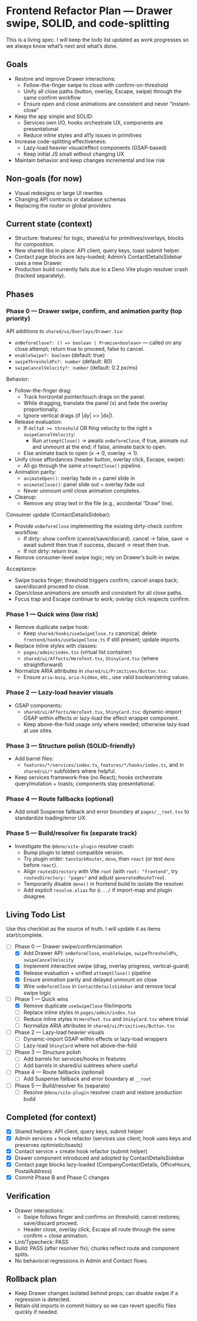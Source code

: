 # Frontend Refactor Plan — Drawer swipe, SOLID, and code‑splitting

This is a living spec. I will keep the todo list updated as work progresses so we always know what’s next and what’s done.

## Goals

- Restore and improve Drawer interactions:
  - Follow-the-finger swipe to close with confirm-on-threshold
  - Unify all close paths (button, overlay, Escape, swipe) through the same confirm workflow
  - Ensure open and close animations are consistent and never “instant-close”
- Keep the app simple and SOLID:
  - Services own I/O, hooks orchestrate UX, components are presentational
  - Reduce inline styles and a11y issues in primitives
- Increase code-splitting effectiveness:
  - Lazy-load heavier visual/effect components (GSAP-based)
  - Keep initial JS small without changing UX
- Maintain behavior and keep changes incremental and low risk

## Non-goals (for now)

- Visual redesigns or large UI rewrites
- Changing API contracts or database schemas
- Replacing the router or global providers

## Current state (context)

- Structure: features/ for logic, shared/ui for primitives/overlays, blocks for composition.
- New shared libs in place: API client, query keys, toast submit helper.
- Contact page blocks are lazy-loaded; Admin’s ContactDetailsSidebar uses a new Drawer.
- Production build currently fails due to a Deno Vite plugin resolver crash (tracked separately).

## Phases

### Phase 0 — Drawer swipe, confirm, and animation parity (top priority)

API additions to `shared/ui/Overlays/Drawer.tsx`:

- `onBeforeClose?: () => boolean | Promise<boolean>` — called on any close attempt; return true to proceed, false to cancel.
- `enableSwipe?: boolean` (default: true)
- `swipeThresholdPx?: number` (default: 80)
- `swipeCancelVelocity?: number` (default: 0.2 px/ms)

Behavior:

- Follow-the-finger drag:
  - Track horizontal pointer/touch drags on the panel.
  - While dragging, translate the panel (x) and fade the overlay proportionally.
  - Ignore vertical drags (if |dy| >> |dx|).
- Release evaluation:
  - If `deltaX >= threshold` OR fling velocity to the right ≥ `swipeCancelVelocity`:
    - Run `attemptClose()` → awaits `onBeforeClose`; if true, animate out and unmount at the end; if false, animate back to open.
  - Else animate back to open (x → 0, overlay → 1).
- Unify close affordances (header button, overlay click, Escape, swipe):
  - All go through the same `attemptClose()` pipeline.
- Animation parity:
  - `animateOpen()`: overlay fade in + panel slide in
  - `animateClose()`: panel slide out + overlay fade out
  - Never unmount until close animation completes.
- Cleanup:
  - Remove any stray text in the file (e.g., accidental “Draw” line).

Consumer update (ContactDetailsSidebar):

- Provide `onBeforeClose` implementing the existing dirty-check confirm workflow:
  - If dirty: show confirm (cancel/save/discard). cancel → false, save → await submit then true if success, discard → reset then true.
  - If not dirty: return true.
- Remove consumer-level swipe logic; rely on Drawer’s built-in swipe.

Acceptance:

- Swipe tracks finger; threshold triggers confirm; cancel snaps back; save/discard proceed to close.
- Open/close animations are smooth and consistent for all close paths.
- Focus trap and Escape continue to work; overlay click respects confirm.

### Phase 1 — Quick wins (low risk)

- Remove duplicate swipe hook:
  - Keep `shared/hooks/useSwipeClose.ts` canonical; delete `frontend/hooks/useSwipeClose.ts` if still present; update imports.
- Replace inline styles with classes:
  - `pages/admin/index.tsx` (virtual list container)
  - `shared/ui/Affects/HeroText.tsx`, `ShinyCard.tsx` (where straightforward)
- Normalize ARIA attributes in `shared/ui/Primitives/Button.tsx`:
  - Ensure `aria-busy`, `aria-hidden`, etc., use valid boolean/string values.

### Phase 2 — Lazy-load heavier visuals

- GSAP components:
  - `shared/ui/Affects/HeroText.tsx`, `ShinyCard.tsx`: dynamic-import GSAP within effects or lazy-load the effect wrapper component.
  - Keep above-the-fold usage only where needed; otherwise lazy-load at use sites.

### Phase 3 — Structure polish (SOLID-friendly)

- Add barrel files:
  - `features/*/services/index.ts`, `features/*/hooks/index.ts`, and in `shared/ui/*` subfolders where helpful.
- Keep services framework-free (no React); hooks orchestrate query/mutation + toasts; components stay presentational.

### Phase 4 — Route fallbacks (optional)

- Add small Suspense fallback and error boundary at `pages/__root.tsx` to standardize loading/error UX.

### Phase 5 — Build/resolver fix (separate track)

- Investigate the `@deno/vite-plugin` resolver crash:
  - Bump plugin to latest compatible version.
  - Try plugin order: `tanstackRouter`, `deno`, then `react` (or test `deno` before `react`).
  - Align `routesDirectory` with Vite `root` (with `root: "frontend"`, try `routesDirectory: "pages"` and adjust `generatedRouteTree`).
  - Temporarily disable `deno()` in frontend build to isolate the resolver.
  - Add explicit `resolve.alias` for `@.../` if import-map and plugin disagree.

## Living Todo List

Use this checklist as the source of truth. I will update it as items start/complete.

- [ ] Phase 0 — Drawer swipe/confirm/animation
  - [x] Add Drawer API: `onBeforeClose`, `enableSwipe`, `swipeThresholdPx`, `swipeCancelVelocity`
  - [x] Implement interactive swipe (drag, overlay progress, vertical-guard)
  - [x] Release evaluation + unified `attemptClose()` pipeline
  - [x] Ensure animation parity and delayed unmount on close
  - [x] Wire `onBeforeClose` in `ContactDetailsSidebar` and remove local swipe logic
- [ ] Phase 1 — Quick wins
  - [x] Remove duplicate `useSwipeClose` file/imports
  - [ ] Replace inline styles in `pages/admin/index.tsx`
  - [ ] Reduce inline styles in `HeroText.tsx` and `ShinyCard.tsx` where trivial
  - [ ] Normalize ARIA attributes in `shared/ui/Primitives/Button.tsx`
- [ ] Phase 2 — Lazy-load heavier visuals
  - [ ] Dynamic-import GSAP within effects or lazy-load wrappers
  - [ ] Lazy-load `ShinyCard` where not above-the-fold
- [ ] Phase 3 — Structure polish
  - [ ] Add barrels for services/hooks in features
  - [ ] Add barrels in shared/ui subtrees where useful
- [ ] Phase 4 — Route fallbacks (optional)
  - [ ] Add Suspense fallback and error boundary at `__root`
- [ ] Phase 5 — Build/resolver fix (separate)
  - [ ] Resolve `@deno/vite-plugin` resolver crash and restore production build

## Completed (for context)

- [x] Shared helpers: API client, query keys, submit helper
- [x] Admin services + hook refactor (services use client; hook uses keys and preserves optimistic/toasts)
- [x] Contact service + create hook refactor (submit helper)
- [x] Drawer component introduced and adopted by ContactDetailsSidebar
- [x] Contact page blocks lazy-loaded (CompanyContactDetails, OfficeHours, PostalAddress)
- [x] Commit Phase B and Phase C changes

## Verification

- Drawer interactions:
  - Swipe follows finger and confirms on threshold; cancel restores; save/discard proceed.
  - Header close, overlay click, Escape all route through the same confirm + close animation.
- Lint/Typecheck: PASS
- Build: PASS (after resolver fix); chunks reflect route and component splits.
- No behavioral regressions in Admin and Contact flows.

## Rollback plan

- Keep Drawer changes isolated behind props; can disable swipe if a regression is detected.
- Retain old imports in commit history so we can revert specific files quickly if needed.
